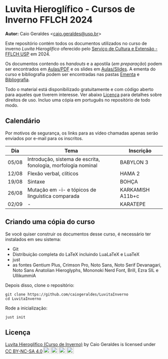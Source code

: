 # Luvita Hieroglífico - Cursos de Inverno FFLCH 2024

**Autor:** Caio Geraldes <[caio.geraldes@usp.br](mailto:caio.geraldes@usp.br)>

Este repositório contém todos os documentos utilizados no curso de inverno
_Luvita Hieroglífico_ oferecido pelo [Serviço de Cultura e Extensão - FFLCH
USP](https://sce.fflch.usp.br) em 2024.

Os documentos contendo os _handouts_ e a apostila (_em preparação_) podem ser
encontrados em [Aulas/PDF](https://github.com/caiogeraldes/LuvitaInverno/tree/main/Aulas/PDFS) e os slides em [Aulas/Slides](https://github.com/caiogeraldes/LuvitaInverno/tree/main/Aulas/Slides).
A ementa do curso e bibliografia podem ser encontradas nas pastas [Ementa](https://github.com/caiogeraldes/LuvitaInverno/tree/main/Aulas/Ementa) e [Bibliografia](https://github.com/caiogeraldes/LuvitaInverno/tree/main/Bibliografia).

Todo o material está disponibilizado gratuitamente e com código aberto para
aqueles que tiverem interesse.
Ver abaixo [Licença](https://github.com/caiogeraldes/LuvitaInverno?tab=readme-ov-file#licen%C3%A7a) para detalhes sobre direitos de uso.
Incluo uma cópia em português no repositório de todo modo.


## Calendário

Por motivos de segurança, os links para as vídeo chamadas apenas serão enviados
por e-mail para os inscritos.

| Dia            | Tema                                                          |  Inscrição |
| -------------- | ------------------------------------------------------------- | - |
| 05/08          | Introdução, sistema de escrita, fonologia, morfologia nominal| BABYLON 3| |
| 12/08          | Flexão verbal, clíticos | HAMA 2 | 
| 19/08          | Sintaxe | BOHÇA |
| 26/08          | Mutação em -i- e tópicos de linguística comparada | KARKAMISH A11b+c |
| 02/09          | - | KARATEPE | 

## Criando uma cópia do curso

Se você quiser construir os documentos desse curso, é necessário ter instalados
em seu sistema:

- Git
- Distribuição completa do LaTeX incluindo LuaLaTeX e LuaTeX
- just
- as fontes Gentium Plus, Crimson Pro, Noto Sans, Noto Serif Devanagari, Noto
  Sans Anatolian Hieroglyphs, Mononoki Nerd Font, Brill, Ezra SIL e UllikummiA

Depois disso, clone o repositório:

```{bash}
git clone https://github.com/caiogeraldes/LuvitaInverno
cd LuvitaInverno
```

Rode a inicialização:

```{bash}
just init
```


## Licença

 <p xmlns:cc="http://creativecommons.org/ns#" xmlns:dct="http://purl.org/dc/terms/"><a property="dct:title" rel="cc:attributionURL" href="https://github.com/caiogeraldes/LuvitaInverno">Luvita Hieroglífico (Curso de Inverno)</a> by <span property="cc:attributionName">Caio Geraldes</span> is licensed under <a href="https://creativecommons.org/licenses/by-nc-sa/4.0/?ref=chooser-v1" target="_blank" rel="license noopener noreferrer" style="display:inline-block;">CC BY-NC-SA 4.0<img style="height:22px!important;margin-left:3px;vertical-align:text-bottom;" src="https://mirrors.creativecommons.org/presskit/icons/cc.svg?ref=chooser-v1" alt=""><img style="height:22px!important;margin-left:3px;vertical-align:text-bottom;" src="https://mirrors.creativecommons.org/presskit/icons/by.svg?ref=chooser-v1" alt=""><img style="height:22px!important;margin-left:3px;vertical-align:text-bottom;" src="https://mirrors.creativecommons.org/presskit/icons/nc.svg?ref=chooser-v1" alt=""><img style="height:22px!important;margin-left:3px;vertical-align:text-bottom;" src="https://mirrors.creativecommons.org/presskit/icons/sa.svg?ref=chooser-v1" alt=""></a></p> 
